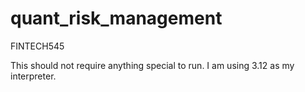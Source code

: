 # quant_risk_management
FINTECH545

This should not require anything special to run. I am using 3.12 as my interpreter.
